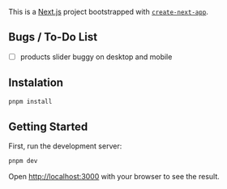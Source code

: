 This is a [Next.js](https://nextjs.org/) project bootstrapped with [`create-next-app`](https://github.com/vercel/next.js/tree/canary/packages/create-next-app).

## Bugs / To-Do List

- [ ] products slider buggy on desktop and mobile

## Instalation

```bash
pnpm install
```

## Getting Started

First, run the development server:

```bash
pnpm dev
```

Open [http://localhost:3000](http://localhost:3000) with your browser to see the result.
